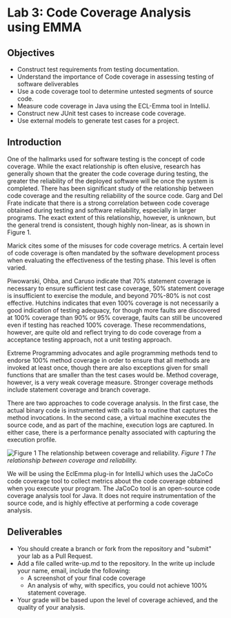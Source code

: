 # Lab 3: Code Coverage Analysis using EMMA

## Objectives

* Construct test requirements from testing documentation.
* Understand the importance of Code coverage in assessing testing of software deliverables
* Use a code coverage tool to determine untested segments of source code.
* Measure code coverage in Java using the ECL-Emma tool in IntelliJ.
* Construct new JUnit test cases to increase code coverage.
* Use external models to generate test cases for a project.

## Introduction

One of the hallmarks used for software testing is the concept of code coverage.  While the exact relationship is often elusive, research has generally shown that the greater the code coverage during testing, the greater the reliability of the deployed software will be once the system is completed.  There has been significant study of the relationship between code coverage and the resulting reliability of the source code. Garg and Del Frate indicate that there is a strong correlation between code coverage obtained during testing and software reliability, especially in larger programs. The exact extent of this relationship, however, is unknown, but the general trend is consistent, though highly non-linear, as is shown in Figure 1.

Marick cites some of the misuses for code coverage metrics. A certain level of code coverage is often mandated by the software development process when evaluating the effectiveness of the testing phase. This level is often varied. 

Piwowarski, Ohba, and Caruso indicate that 70% statement coverage is necessary to ensure sufficient test case coverage, 50% statement coverage is insufficient to exercise the module, and beyond 70%-80% is not cost effective. Hutchins indicates that even 100% coverage is not necessarily a good indication of testing adequacy, for though more faults are discovered at 100% coverage than 90% or 95% coverage, faults can still be uncovered even if testing has reached 100% coverage.  These recommendations, however, are quite old and reflect trying to do code coverage from a acceptance testing approach, not a unit testing approach.

Extreme Programming advocates and agile programming methods tend to endorse 100% method coverage in order to ensure that all methods are invoked at least once, though there are also exceptions given for small functions that are smaller than the test cases would be. Method coverage, however, is a very weak coverage measure.  Stronger coverage methods include statement coverage and branch coverage.

There are two approaches to code coverage analysis.  In the first case, the actual binary code is instrumented with calls to a routine that captures the method invocations.  In the second case, a virtual machine executes the source code, and as part of the machine, execution logs are captured.  In either case, there is a performance penalty associated with capturing the execution profile.

![Figure 1 The relationship between coverage and reliability.](http://i.imgur.com/b1BjW6G.png)
*Figure 1 The relationship between coverage and reliability.*

We will be using the EclEmma plug-in for IntelliJ which uses the JaCoCo code coverage tool to collect metrics about the code coverage obtained when you execute your program. The JaCoCo tool is an open-source code coverage analysis tool for Java.  It does not require instrumentation of the source code, and is highly effective at performing a code coverage analysis.

 ## Deliverables

 * You should create a branch or fork from the repository and "submit" your lab as a Pull Request.
 * Add a file called write-up.md to the repository.  In the write up include your name, email, include the following:
   * A screenshot of your final code coverage
   * An analysis of why, with specifics, you could not achieve 100% statement coverage.
  * Your grade will be based upon the level of coverage achieved, and the quality of your analysis.

